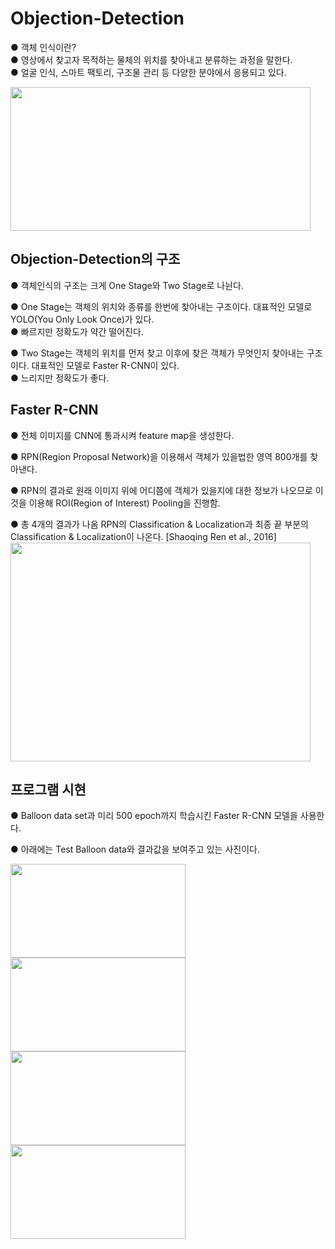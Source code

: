 # Objection-Detection  
● 객체 인식이란?  
● 영상에서 찾고자 목적하는 물체의 위치를 찾아내고 분류하는 과정을 말한다.  
●  얼굴 인식, 스마트 팩토리, 구조물 관리 등 다양한 분야에서 응용되고 있다.

<img src="https://user-images.githubusercontent.com/98728682/153541046-76ce92af-64ae-40da-b49f-b80de477a92c.jpg" width="480" height="230">

## Objection-Detection의 구조  
● 객체인식의 구조는 크게 One Stage와 Two Stage로 나뉜다.  

● One Stage는 객체의 위치와 종류를 한번에 찾아내는 구조이다. 대표적인 모델로 YOLO(You Only Look Once)가 있다.    
● 빠르지만 정확도가 약간 떨어진다.  

● Two Stage는 객체의 위치를 먼저 찾고 이후에 찾은 객체가 무엇인지 찾아내는 구조이다. 대표적인 모델로 Faster R-CNN이 있다.  
● 느리지만 정확도가 좋다.

## Faster R-CNN
● 전체 이미지를 CNN에 통과시켜 feature map을 생성한다.  

● RPN(Region Proposal Network)을 이용해서 객체가 있을법한 영역 800개를 찾아낸다.  

● RPN의 결과로 원래 이미지 위에 어디쯤에 객체가 있을지에 대한 정보가 나오므로 이것을 이용해 ROI(Region of Interest) Pooling을 진행함.  

● 총 4개의 결과가 나옴 RPN의 Classification & Localization과 최종 끝 부분의 Classification &  Localization이 나온다. [Shaoqing Ren et al., 2016]
<img src="https://user-images.githubusercontent.com/98728682/153544846-fe9ca3dc-54cf-4186-8931-4872c5635804.png" width="480" height="350">  

## 프로그램 시현
● Balloon data set과 미리 500 epoch까지 학습시킨 Faster R-CNN 모델을 사용한다.  

● 아래에는 Test Balloon data와 결과값을 보여주고 있는 사진이다.  

<img src="https://user-images.githubusercontent.com/98728682/153546310-6d701e67-c25f-407e-9547-5c01d3e02877.png" width="280" height="150"><img src="https://user-images.githubusercontent.com/98728682/153546345-e210a11f-2206-4da3-a9d9-afa882b55b8e.png" width="280" height="150">  
<img src="https://user-images.githubusercontent.com/98728682/153546365-147b8ab4-1977-4007-8efb-0815819223ee.png" width="280" height="150"><img src="https://user-images.githubusercontent.com/98728682/153546389-b07f91b1-74a5-43d0-8707-2cf75c780ee7.png" width="280" height="150">
